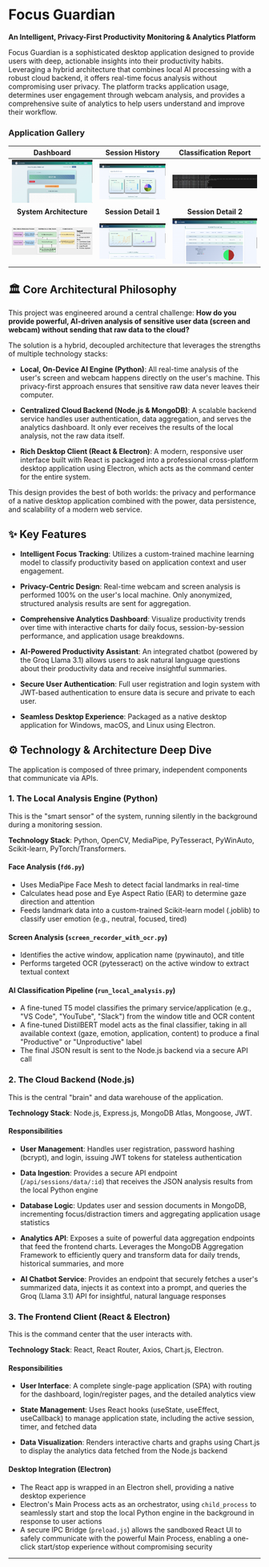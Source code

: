 # Focus Guardian

**An Intelligent, Privacy-First Productivity Monitoring & Analytics Platform**

Focus Guardian is a sophisticated desktop application designed to provide users with deep, actionable insights into their productivity habits. Leveraging a hybrid architecture that combines local AI processing with a robust cloud backend, it offers real-time focus analysis without compromising user privacy. The platform tracks application usage, determines user engagement through webcam analysis, and provides a comprehensive suite of analytics to help users understand and improve their workflow.

### Application Gallery

| Dashboard | Session History | Classification Report |
| :---: | :---: | :---: |
| ![Dashboard](Images/Dashboard.png) | ![Session History](Images/Session%20History.png) | ![Classification Report](Images/Classification.png) |
| **System Architecture** | **Session Detail 1** | **Session Detail 2** |
| ![Architecture](Images/Architecture.png) | ![Session History 1](Images/Session%20History1.png) | ![Session History 2](Images/Session%20History2.png) |


## 🏛️ Core Architectural Philosophy

This project was engineered around a central challenge: **How do you provide powerful, AI-driven analysis of sensitive user data (screen and webcam) without sending that raw data to the cloud?**

The solution is a hybrid, decoupled architecture that leverages the strengths of multiple technology stacks:

- **Local, On-Device AI Engine (Python)**: All real-time analysis of the user's screen and webcam happens directly on the user's machine. This privacy-first approach ensures that sensitive raw data never leaves their computer.

- **Centralized Cloud Backend (Node.js & MongoDB)**: A scalable backend service handles user authentication, data aggregation, and serves the analytics dashboard. It only ever receives the results of the local analysis, not the raw data itself.

- **Rich Desktop Client (React & Electron)**: A modern, responsive user interface built with React is packaged into a professional cross-platform desktop application using Electron, which acts as the command center for the entire system.

This design provides the best of both worlds: the privacy and performance of a native desktop application combined with the power, data persistence, and scalability of a modern web service.

## ✨ Key Features

- **Intelligent Focus Tracking**: Utilizes a custom-trained machine learning model to classify productivity based on application context and user engagement.

- **Privacy-Centric Design**: Real-time webcam and screen analysis is performed 100% on the user's local machine. Only anonymized, structured analysis results are sent for aggregation.

- **Comprehensive Analytics Dashboard**: Visualize productivity trends over time with interactive charts for daily focus, session-by-session performance, and application usage breakdowns.

- **AI-Powered Productivity Assistant**: An integrated chatbot (powered by the Groq Llama 3.1) allows users to ask natural language questions about their productivity data and receive insightful summaries.

- **Secure User Authentication**: Full user registration and login system with JWT-based authentication to ensure data is secure and private to each user.

- **Seamless Desktop Experience**: Packaged as a native desktop application for Windows, macOS, and Linux using Electron.

## ⚙️ Technology & Architecture Deep Dive

The application is composed of three primary, independent components that communicate via APIs.

### 1. The Local Analysis Engine (Python)

This is the "smart sensor" of the system, running silently in the background during a monitoring session.

**Technology Stack**: Python, OpenCV, MediaPipe, PyTesseract, PyWinAuto, Scikit-learn, PyTorch/Transformers.

#### Face Analysis (`fd6.py`)
- Uses MediaPipe Face Mesh to detect facial landmarks in real-time
- Calculates head pose and Eye Aspect Ratio (EAR) to determine gaze direction and attention
- Feeds landmark data into a custom-trained Scikit-learn model (.joblib) to classify user emotion (e.g., neutral, focused, tired)

#### Screen Analysis (`screen_recorder_with_ocr.py`)
- Identifies the active window, application name (pywinauto), and title
- Performs targeted OCR (pytesseract) on the active window to extract textual context

#### AI Classification Pipeline (`run_local_analysis.py`)
- A fine-tuned T5 model classifies the primary service/application (e.g., "VS Code", "YouTube", "Slack") from the window title and OCR content
- A fine-tuned DistilBERT model acts as the final classifier, taking in all available context (gaze, emotion, application, content) to produce a final "Productive" or "Unproductive" label
- The final JSON result is sent to the Node.js backend via a secure API call

### 2. The Cloud Backend (Node.js)

This is the central "brain" and data warehouse of the application.

**Technology Stack**: Node.js, Express.js, MongoDB Atlas, Mongoose, JWT.

#### Responsibilities

- **User Management**: Handles user registration, password hashing (bcrypt), and login, issuing JWT tokens for stateless authentication

- **Data Ingestion**: Provides a secure API endpoint (`/api/sessions/data/:id`) that receives the JSON analysis results from the local Python engine

- **Database Logic**: Updates user and session documents in MongoDB, incrementing focus/distraction timers and aggregating application usage statistics

- **Analytics API**: Exposes a suite of powerful data aggregation endpoints that feed the frontend charts. Leverages the MongoDB Aggregation Framework to efficiently query and transform data for daily trends, historical summaries, and more

- **AI Chatbot Service**: Provides an endpoint that securely fetches a user's summarized data, injects it as context into a prompt, and queries the Groq (Llama 3.1) API for insightful, natural language responses

### 3. The Frontend Client (React & Electron)

This is the command center that the user interacts with.

**Technology Stack**: React, React Router, Axios, Chart.js, Electron.

#### Responsibilities

- **User Interface**: A complete single-page application (SPA) with routing for the dashboard, login/register pages, and the detailed analytics view

- **State Management**: Uses React hooks (useState, useEffect, useCallback) to manage application state, including the active session, timer, and fetched data

- **Data Visualization**: Renders interactive charts and graphs using Chart.js to display the analytics data fetched from the Node.js backend

#### Desktop Integration (Electron)
- The React app is wrapped in an Electron shell, providing a native desktop experience
- Electron's Main Process acts as an orchestrator, using `child_process` to seamlessly start and stop the local Python engine in the background in response to user actions
- A secure IPC Bridge (`preload.js`) allows the sandboxed React UI to safely communicate with the powerful Main Process, enabling a one-click start/stop experience without compromising security

---

